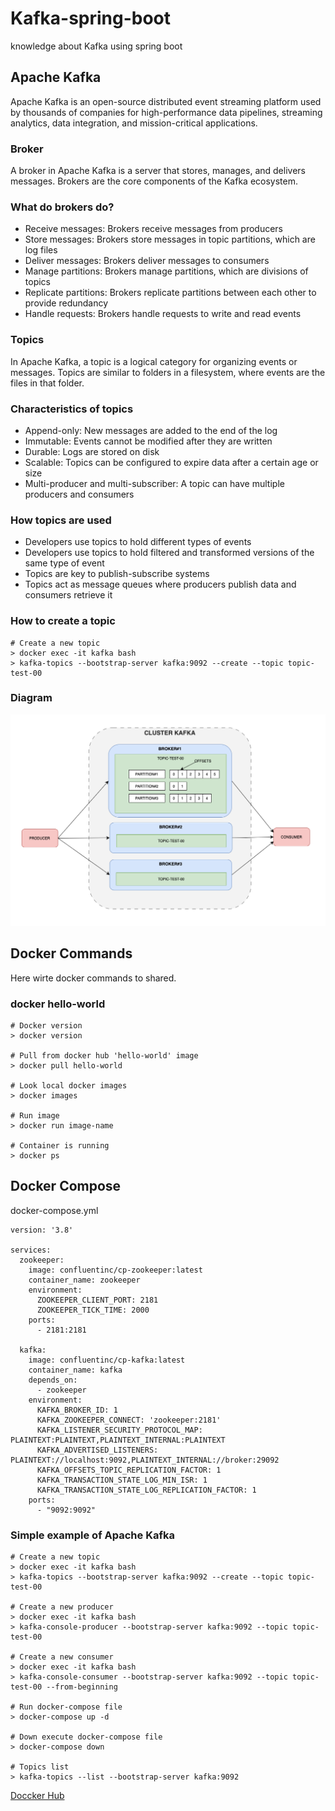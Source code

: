 # Kafka-spring-boot

knowledge about Kafka using spring boot 

## Apache Kafka

Apache Kafka is an open-source distributed event streaming platform used by thousands of companies for high-performance data pipelines, streaming analytics, data integration, and mission-critical applications.

### Broker 

A broker in Apache Kafka is a server that stores, manages, and delivers messages. Brokers are the core components of the Kafka ecosystem. 

### What do brokers do? 

- Receive messages: Brokers receive messages from producers
- Store messages: Brokers store messages in topic partitions, which are log files
- Deliver messages: Brokers deliver messages to consumers
- Manage partitions: Brokers manage partitions, which are divisions of topics
- Replicate partitions: Brokers replicate partitions between each other to provide redundancy
- Handle requests: Brokers handle requests to write and read events

### Topics

In Apache Kafka, a topic is a logical category for organizing events or messages. Topics are similar to folders in a filesystem, where events are the files in that folder. 

### Characteristics of topics

- Append-only: New messages are added to the end of the log 
- Immutable: Events cannot be modified after they are written 
- Durable: Logs are stored on disk 
- Scalable: Topics can be configured to expire data after a certain age or size 
- Multi-producer and multi-subscriber: A topic can have multiple producers and consumers 

### How topics are used

- Developers use topics to hold different types of events 
- Developers use topics to hold filtered and transformed versions of the same type of event 
- Topics are key to publish-subscribe systems 
- Topics act as message queues where producers publish data and consumers retrieve it 

### How to create a topic

```docker
# Create a new topic
> docker exec -it kafka bash
> kafka-topics --bootstrap-server kafka:9092 --create --topic topic-test-00
```

### Diagram

![ComponentsKafka](material/DIAGRAM1.png)

## Docker Commands 

Here wirte docker commands to shared.

### docker hello-world

```docker
# Docker version
> docker version

# Pull from docker hub 'hello-world' image
> docker pull hello-world

# Look local docker images
> docker images 

# Run image
> docker run image-name

# Container is running 
> docker ps

```

## Docker Compose

docker-compose.yml

```docker
version: '3.8'

services:
  zookeeper:
    image: confluentinc/cp-zookeeper:latest
    container_name: zookeeper
    environment:
      ZOOKEEPER_CLIENT_PORT: 2181
      ZOOKEEPER_TICK_TIME: 2000
    ports:
      - 2181:2181

  kafka:
    image: confluentinc/cp-kafka:latest
    container_name: kafka
    depends_on:
      - zookeeper
    environment:
      KAFKA_BROKER_ID: 1
      KAFKA_ZOOKEEPER_CONNECT: 'zookeeper:2181'
      KAFKA_LISTENER_SECURITY_PROTOCOL_MAP: PLAINTEXT:PLAINTEXT,PLAINTEXT_INTERNAL:PLAINTEXT
      KAFKA_ADVERTISED_LISTENERS: PLAINTEXT://localhost:9092,PLAINTEXT_INTERNAL://broker:29092
      KAFKA_OFFSETS_TOPIC_REPLICATION_FACTOR: 1
      KAFKA_TRANSACTION_STATE_LOG_MIN_ISR: 1
      KAFKA_TRANSACTION_STATE_LOG_REPLICATION_FACTOR: 1
    ports:
      - "9092:9092"

```

### Simple example of Apache Kafka

```docker
# Create a new topic
> docker exec -it kafka bash
> kafka-topics --bootstrap-server kafka:9092 --create --topic topic-test-00

# Create a new producer
> docker exec -it kafka bash
> kafka-console-producer --bootstrap-server kafka:9092 --topic topic-test-00

# Create a new consumer
> docker exec -it kafka bash
> kafka-console-consumer --bootstrap-server kafka:9092 --topic topic-test-00 --from-beginning

# Run docker-compose file
> docker-compose up -d

# Down execute docker-compose file
> docker-compose down

# Topics list
> kafka-topics --list --bootstrap-server kafka:9092

```

[Doccker Hub](https://hub.docker.com/_/hello-world)
